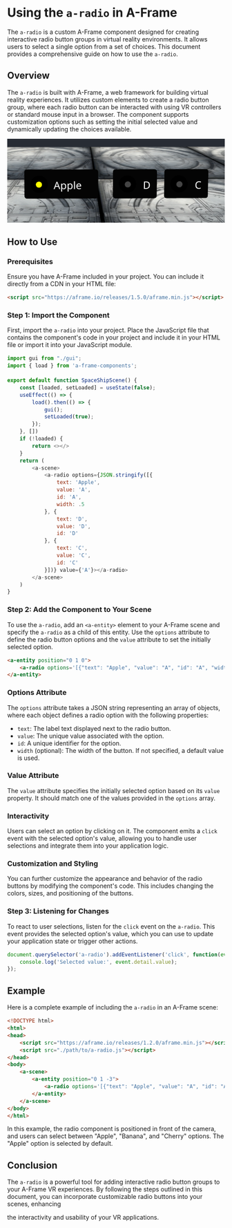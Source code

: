 # Using the `a-radio` in A-Frame

The `a-radio` is a custom A-Frame component designed for creating interactive radio button groups in virtual reality environments. It allows users to select a single option from a set of choices. This document provides a comprehensive guide on how to use the `a-radio`.

## Overview

The `a-radio` is built with A-Frame, a web framework for building virtual reality experiences. It utilizes custom elements to create a radio button group, where each radio button can be interacted with using VR controllers or standard mouse input in a browser. The component supports customization options such as setting the initial selected value and dynamically updating the choices available.

![Radio Component](../imgs/radio-component.png "Radio Component")

## How to Use

### Prerequisites

Ensure you have A-Frame included in your project. You can include it directly from a CDN in your HTML file:

```html
<script src="https://aframe.io/releases/1.5.0/aframe.min.js"></script>
```

### Step 1: Import the Component

First, import the `a-radio` into your project. Place the JavaScript file that contains the component's code in your project and include it in your HTML file or import it into your JavaScript module.

```javascript
import gui from "./gui";
import { load } from 'a-frame-components';

export default function SpaceShipScene() {
    const [loaded, setLoaded] = useState(false);
    useEffect(() => {
        load().then(() => {
            gui();
            setLoaded(true);
        });
    }, [])
    if (!loaded) {
        return <></>
    }
    return (
        <a-scene>
            <a-radio options={JSON.stringify([{
                text: 'Apple',
                value: 'A',
                id: 'A',
                width: .5
            }, {
                text: 'D',
                value: 'D',
                id: 'D'
            }, {
                text: 'C',
                value: 'C',
                id: 'C'
            }])} value={'A'}></a-radio>
        </a-scene>
    )
}
```

### Step 2: Add the Component to Your Scene

To use the `a-radio`, add an `<a-entity>` element to your A-Frame scene and specify the `a-radio` as a child of this entity. Use the `options` attribute to define the radio button options and the `value` attribute to set the initially selected option.

```html
<a-entity position="0 1 0">
    <a-radio options='[{"text": "Apple", "value": "A", "id": "A", "width": 0.5}, {"text": "Banana", "value": "B", "id": "B"}, {"text": "Cherry", "value": "C", "id": "C"}]' value="A"></a-radio>
</a-entity>
```

### Options Attribute

The `options` attribute takes a JSON string representing an array of objects, where each object defines a radio option with the following properties:

- `text`: The label text displayed next to the radio button.
- `value`: The unique value associated with the option.
- `id`: A unique identifier for the option.
- `width` (optional): The width of the button. If not specified, a default value is used.

### Value Attribute

The `value` attribute specifies the initially selected option based on its `value` property. It should match one of the values provided in the `options` array.

### Interactivity

Users can select an option by clicking on it. The component emits a `click` event with the selected option's value, allowing you to handle user selections and integrate them into your application logic.

### Customization and Styling

You can further customize the appearance and behavior of the radio buttons by modifying the component's code. This includes changing the colors, sizes, and positioning of the buttons.

### Step 3: Listening for Changes

To react to user selections, listen for the `click` event on the `a-radio`. This event provides the selected option's value, which you can use to update your application state or trigger other actions.

```javascript
document.querySelector('a-radio').addEventListener('click', function(event) {
    console.log('Selected value:', event.detail.value);
});
```

## Example

Here is a complete example of including the `a-radio` in an A-Frame scene:

```html
<!DOCTYPE html>
<html>
<head>
    <script src="https://aframe.io/releases/1.2.0/aframe.min.js"></script>
    <script src="./path/to/a-radio.js"></script>
</head>
<body>
    <a-scene>
        <a-entity position="0 1 -3">
            <a-radio options='[{"text": "Apple", "value": "A", "id": "A", "width": 0.5}, {"text": "Banana", "value": "B", "id": "B"}, {"text": "Cherry", "value": "C", "id": "C"}]' value="A"></a-radio>
        </a-entity>
    </a-scene>
</body>
</html>
```

In this example, the radio component is positioned in front of the camera, and users can select between "Apple", "Banana", and "Cherry" options. The "Apple" option is selected by default.

## Conclusion

The `a-radio` is a powerful tool for adding interactive radio button groups to your A-Frame VR experiences. By following the steps outlined in this document, you can incorporate customizable radio buttons into your scenes, enhancing

 the interactivity and usability of your VR applications.